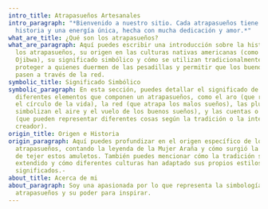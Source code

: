 ```yaml
---
intro_title: Atrapasueños Artesanales
intro_paragraph: "*Bienvenido a nuestro sitio. Cada atrapasueños tiene una
  historia y una energía única, hecha con mucha dedicación y amor.*"
what_are_title: ¿Qué son los atrapasueños?
what_are_paragraph: Aquí puedes escribir una introducción sobre la historia de
  los atrapasueños, su origen en las culturas nativas americanas (como la tribu
  Ojibwa), su significado simbólico y cómo se utilizan tradicionalmente para
  proteger a quienes duermen de las pesadillas y permitir que los buenos sueños
  pasen a través de la red.
symbolic_title: Significado Simbólico
symbolic_paragraph: En esta sección, puedes detallar el significado de los
  diferentes elementos que componen un atrapasueños, como el aro (que representa
  el círculo de la vida), la red (que atrapa los malos sueños), las plumas (que
  simbolizan el aire y el vuelo de los buenos sueños), y las cuentas o piedras
  (que pueden representar diferentes cosas según la tradición o la intención del
  creador).
origin_title: Origen e Historia
origin_paragraph: Aquí puedes profundizar en el origen específico de los
  atrapasueños, contando la leyenda de la Mujer Araña y cómo surgió la tradición
  de tejer estos amuletos. También puedes mencionar cómo la tradición se ha
  extendido y cómo diferentes culturas han adaptado sus propios estilos y
  significados.-
about_title: Acerca de mi
about_paragraph: Soy una apasionada por lo que representa la simbología de los
  atrapasueños y su poder para inspirar.
---
```

